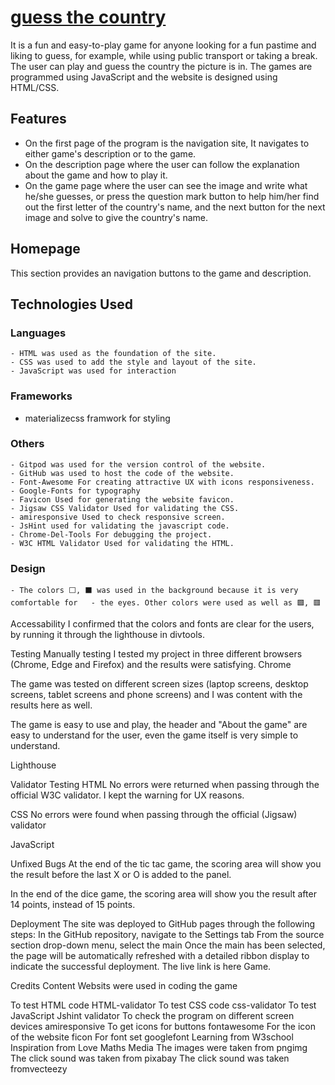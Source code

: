 # [guess the country](https://christianalamassi.github.io/guess-the-country/)

It is a fun and easy-to-play game for anyone looking for a fun pastime and liking to guess, for example, while using public transport or taking a break. The user can play and guess the country the picture is in. The games are programmed using JavaScript and the website is designed using HTML/CSS.

## Features
- On the first page of the program is the navigation site, It navigates to either game's description or to the game.
- On the description page where the user can follow the explanation about the game and how to play it.
- On the game page where the user can see the image and write what he/she guesses, or press the question mark button to help him/her find out the first letter of the country's name, and the next button for the next image and solve to give the country's name.

## Homepage
This section provides an navigation buttons to the game and description.

## Technologies Used
### Languages
    - HTML was used as the foundation of the site.
    - CSS was used to add the style and layout of the site.
    - JavaScript was used for interaction

### Frameworks
- materializecss framwork for styling

### Others
    - Gitpod was used for the version control of the website.
    - GitHub was used to host the code of the website.
    - Font-Awesome For creating attractive UX with icons responsiveness.
    - Google-Fonts for typography
    - Favicon Used for generating the website favicon.
    - Jigsaw CSS Validator Used for validating the CSS.
    - amiresponsive Used to check responsive screen.
    - JsHint used for validating the javascript code.
    - Chrome-Del-Tools For debugging the project.
    - W3C HTML Validator Used for validating the HTML.

### Design
    - The colors ⬜, ⬛ was used in the background because it is very comfortable for   - the eyes. Other colors were used as well as 🟩, 🟥

Accessability
I confirmed that the colors and fonts are clear for the users, by running it through the lighthouse in divtools.

Testing
Manually testing
I tested my project in three different browsers (Chrome, Edge and Firefox) and the results were satisfying. Chrome

The game was tested on different screen sizes (laptop screens, desktop screens, tablet screens and phone screens) and I was content with the results here as well.

The game is easy to use and play, the header and "About the game" are easy to understand for the user, even the game itself is very simple to understand.

Lighthouse








Validator Testing
HTML
No errors were returned when passing through the official W3C validator.  I kept the warning for UX reasons.   

CSS
No errors were found when passing through the official (Jigsaw) validator   

JavaScript




Unfixed Bugs
At the end of the tic tac game, the scoring area will show you the result before the last X or O is added to the panel.

In the end of the dice game, the scoring area will show you the result after 14 points, instead of 15 points.

Deployment
The site was deployed to GitHub pages through the following steps: In the GitHub repository, navigate to the Settings tab From the source section drop-down menu, select the main Once the main has been selected, the page will be automatically refreshed with a detailed ribbon display to indicate the successful deployment. The live link is here Game.

Credits
Content
Websits were used in coding the game

To test HTML code HTML-validator
To test CSS code css-validator
To test JavaScript Jshint validator
To check the program on different screen devices amiresponsive
To get icons for buttons fontawesome
For the icon of the website ficon
For font set googlefont
Learning from W3school
Inspiration from Love Maths
Media
The images were taken from pngimg
The click sound was taken from pixabay
The click sound was taken fromvecteezy
